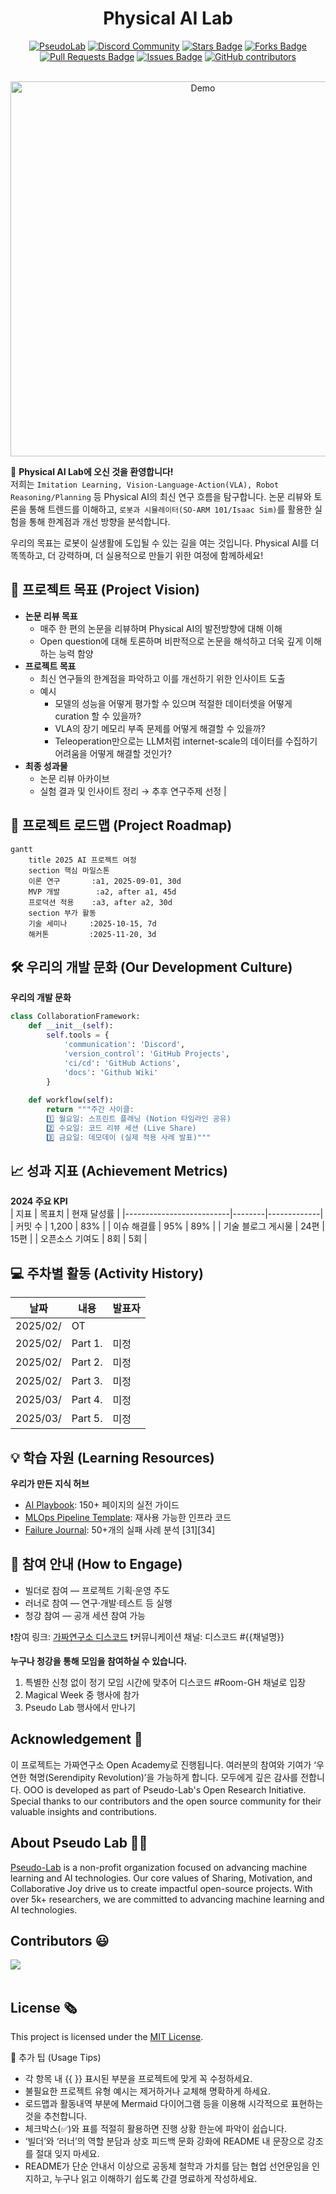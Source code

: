 

<h1 align="center"> Physical AI Lab </h1>

<div align="center">
<a href="https://pseudo-lab.com"><img src="https://img.shields.io/badge/PseudoLab-S11-3776AB" alt="PseudoLab"/></a>
<a href="https://discord.gg/EPurkHVtp2"><img src="https://img.shields.io/badge/Discord-BF40BF" alt="Discord Community"/></a>
<a href="https://github.com/Pseudo-Lab/PhyAI-Lab/stargazers"><img src="https://img.shields.io/github/stars/Pseudo-Lab/PhyAI-Lab" alt="Stars Badge"/></a>
<a href="https://github.com/Pseudo-Lab/PhyAI-Lab/network/members"><img src="https://img.shields.io/github/forks/Pseudo-Lab/PhyAI-Lab" alt="Forks Badge"/></a>
<a href="https://github.com/Pseudo-Lab/PhyAI-Lab/pulls"><img src="https://img.shields.io/github/issues-pr/Pseudo-Lab/PhyAI-Lab" alt="Pull Requests Badge"/></a>
<a href="https://github.com/Pseudo-Lab/PhyAI-Lab/issues"><img src="https://img.shields.io/github/issues/Pseudo-Lab/PhyAI-Lab" alt="Issues Badge"/></a>
<a href="https://github.com/Pseudo-Lab/PhyAI-Lab/graphs/contributors"><img alt="GitHub contributors" src="https://img.shields.io/github/contributors/Pseudo-Lab/PhyAI-Lab?color=2b9348"></a>
</div>
<br>



<!-- sheilds: https://shields.io/ -->
<!-- hits badge: https://hits.seeyoufarm.com/ -->

<p align="center">
  <img src="manipulation2.gif" alt="Demo" width="600"/>
</p>


🚀 **Physical AI Lab에 오신 것을 환영합니다!**\
저희는 ```Imitation Learning, Vision-Language-Action(VLA), Robot Reasoning/Planning``` 등 Physical AI의 최신 연구 흐름을 탐구합니다.
논문 리뷰와 토론을 통해 트렌드를 이해하고, ```로봇과 시뮬레이터(SO-ARM 101/Isaac Sim)```를 활용한 실험을 통해 한계점과 개선 방향을 분석합니다.

우리의 목표는 로봇이 실생활에 도입될 수 있는 길을 여는 것입니다.
Physical AI를 더 똑똑하고, 더 강력하며, 더 실용적으로 만들기 위한 여정에 함께하세요!

## 🌟 프로젝트 목표 (Project Vision)
- **논문 리뷰 목표**
    - 매주 한 편의 논문을 리뷰하며 Physical AI의 발전방향에 대해 이해
    - Open question에 대해 토론하며 비판적으로 논문을 해석하고 더욱 깊게 이해하는 능력 함양
- **프로젝트 목표**
    - 최신 연구들의 한계점을 파악하고 이를 개선하기 위한 인사이트 도출
    - 예시
        - 모델의 성능을 어떻게 평가할 수 있으며 적절한 데이터셋을 어떻게 curation 할 수 있을까?
        - VLA의 장기 메모리 부족 문제를 어떻게 해결할 수 있을까?
        - Teleoperation만으로는 LLM처럼 internet-scale의 데이터를 수집하기 어려움을 어떻게 해결할 것인가?
- **최종 성과물**
    - 논문 리뷰 아카이브
    - 실험 결과 및 인사이트 정리 → 추후 연구주제 선정         |


## 🚀 프로젝트 로드맵 (Project Roadmap)
```mermaid
gantt
    title 2025 AI 프로젝트 여정
    section 핵심 마일스톤
    이론 연구       :a1, 2025-09-01, 30d
    MVP 개발        :a2, after a1, 45d
    프로덕션 적용    :a3, after a2, 30d
    section 부가 활동
    기술 세미나     :2025-10-15, 7d
    해커톤         :2025-11-20, 3d
```


## 🛠️ 우리의 개발 문화 (Our Development Culture)
**우리의 개발 문화**  
```python
class CollaborationFramework:
    def __init__(self):
        self.tools = {
            'communication': 'Discord',
            'version_control': 'GitHub Projects',
            'ci/cd': 'GitHub Actions',
            'docs': 'Github Wiki'
        }
    
    def workflow(self):
        return """주간 사이클:
        1️⃣ 월요일: 스프린트 플래닝 (Notion 타임라인 공유)
        2️⃣ 수요일: 코드 리뷰 세션 (Live Share)
        3️⃣ 금요일: 데모데이 (실제 적용 사례 발표)"""
```


## 📈 성과 지표 (Achievement Metrics)
**2024 주요 KPI**  
| 지표                     | 목표치 | 현재 달성률 |
|--------------------------|--------|-------------|
| 커밋 수                  | 1,200  | 83%         |
| 이슈 해결률              | 95%    | 89%         | 
| 기술 블로그 게시물       | 24편   | 15편        |
| 오픈소스 기여도          | 8회    | 5회         |


## 💻 주차별 활동 (Activity History)

| 날짜 | 내용 | 발표자 | 
| -------- | -------- | ---- |
| 2025/02/ | OT       |      |
| 2025/02/ |  Part 1. | 미정 | 
| 2025/02/ |  Part 2. | 미정 | 
| 2025/02/ |  Part 3. | 미정 | 
| 2025/03/ |  Part 4. | 미정 | 
| 2025/03/ |  Part 5. | 미정 | 



## 💡 학습 자원 (Learning Resources)
**우리가 만든 지식 허브**  
- [AI Playbook](https://github.com/your-org/ai-playbook): 150+ 페이지의 실전 가이드
- [MLOps Pipeline Template](https://github.com/your-org/mlops-template): 재사용 가능한 인프라 코드
- [Failure Journal](https://your-org.github.io/failure-journal): 50+개의 실패 사례 분석 [31][34]


## 🌱 참여 안내 (How to Engage)
- 빌더로 참여 — 프로젝트 기획·운영 주도
- 러너로 참여 — 연구·개발·테스트 등 실행
- 청강 참여 — 공개 세션 참여 가능

❗️참여 링크: [가짜연구소 디스코드](https://discord.gg/EPurkHVtp2)
❗️커뮤니케이션 채널: 디스코드 #{{채널명}}

**누구나 청강을 통해 모임을 참여하실 수 있습니다.**  
1. 특별한 신청 없이 정기 모임 시간에 맞추어 디스코드 #Room-GH 채널로 입장
2. Magical Week 중 행사에 참가
3. Pseudo Lab 행사에서 만나기

## Acknowledgement 🙏

이 프로젝트는 가짜연구소 Open Academy로 진행됩니다.
여러분의 참여와 기여가 ‘우연한 혁명(Serendipity Revolution)’을 가능하게 합니다. 모두에게 깊은 감사를 전합니다.
OOO is developed as part of Pseudo-Lab's Open Research Initiative. Special thanks to our contributors and the open source community for their valuable insights and contributions.

## About Pseudo Lab 👋🏼</h2>

[Pseudo-Lab](https://pseudo-lab.com/) is a non-profit organization focused on advancing machine learning and AI technologies. Our core values of Sharing, Motivation, and Collaborative Joy drive us to create impactful open-source projects. With over 5k+ researchers, we are committed to advancing machine learning and AI technologies.

<h2>Contributors 😃</h2>
<a href="https://github.com/Pseudo-Lab/PhyAI-Lab/graphs/contributors">
  <img src="https://contrib.rocks/image?repo=Pseudo-Lab/PhyAI-Lab" />
</a>
<br><br>

<h2>License 🗞</h2>

This project is licensed under the [MIT License](https://opensource.org/licenses/MIT).

🚩 추가 팁 (Usage Tips)
- 각 항목 내 {{ }} 표시된 부분을 프로젝트에 맞게 꼭 수정하세요.
- 불필요한 프로젝트 유형 예시는 제거하거나 교체해 명확하게 하세요.
- 로드맵과 활동내역 부분에 Mermaid 다이어그램 등을 이용해 시각적으로 표현하는 것을 추천합니다.
- 체크박스(✅)와 표를 적절히 활용하면 진행 상황 한눈에 파악이 쉽습니다.
- ‘빌더’와 ‘러너’의 역할 분담과 상호 피드백 문화 강화에 README 내 문장으로 강조를 절대 잊지 마세요.
- README가 단순 안내서 이상으로 공동체 철학과 가치를 담는 협업 선언문임을 인지하고, 누구나 읽고 이해하기 쉽도록 간결 명료하게 작성하세요.

